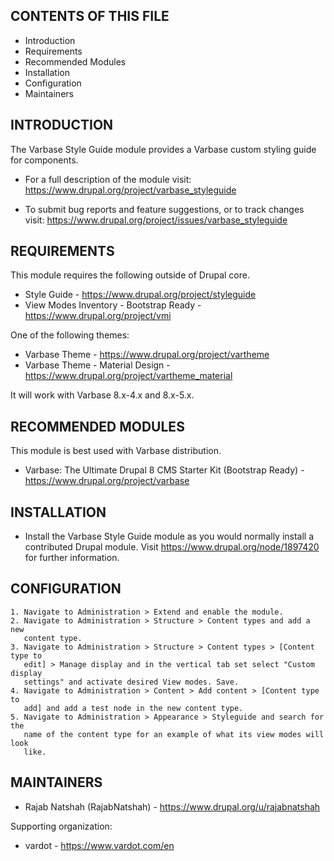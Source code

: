 CONTENTS OF THIS FILE
---------------------

 * Introduction
 * Requirements
 * Recommended Modules
 * Installation
 * Configuration
 * Maintainers


INTRODUCTION
------------

The Varbase Style Guide module provides a Varbase custom styling guide for
components.

 * For a full description of the module visit:
   https://www.drupal.org/project/varbase_styleguide

 * To submit bug reports and feature suggestions, or to track changes visit:
   https://www.drupal.org/project/issues/varbase_styleguide


REQUIREMENTS
------------

This module requires the following outside of Drupal core.

 * Style Guide - https://www.drupal.org/project/styleguide
 * View Modes Inventory - Bootstrap Ready - https://www.drupal.org/project/vmi

One of the following themes:
 * Varbase Theme - https://www.drupal.org/project/vartheme
 * Varbase Theme - Material Design -
   https://www.drupal.org/project/vartheme_material

It will work with Varbase 8.x-4.x and 8.x-5.x.


RECOMMENDED MODULES
-------------------

This module is best used with Varbase distribution.

 * Varbase: The Ultimate Drupal 8 CMS Starter Kit (Bootstrap Ready) -
   https://www.drupal.org/project/varbase


INSTALLATION
------------

 * Install the Varbase Style Guide module as you would normally install a
   contributed Drupal module. Visit https://www.drupal.org/node/1897420 for
   further information.


CONFIGURATION
-------------

    1. Navigate to Administration > Extend and enable the module.
    2. Navigate to Administration > Structure > Content types and add a new
       content type.
    3. Navigate to Administration > Structure > Content types > [Content type to
       edit] > Manage display and in the vertical tab set select "Custom display
       settings" and activate desired View modes. Save.
    4. Navigate to Administration > Content > Add content > [Content type to
       add] and add a test node in the new content type.
    5. Navigate to Administration > Appearance > Styleguide and search for the
       name of the content type for an example of what its view modes will look
       like.


MAINTAINERS
-----------

 * Rajab Natshah (RajabNatshah) - https://www.drupal.org/u/rajabnatshah

Supporting organization:

 * vardot - https://www.vardot.com/en